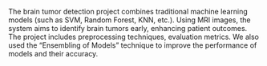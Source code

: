 The brain tumor detection project combines traditional machine learning models (such as SVM,
Random Forest, KNN, etc.). Using MRI images, the system aims to identify brain tumors early,
enhancing patient outcomes. The project includes preprocessing techniques, evaluation metrics.
We also used the “Ensembling of Models” technique to improve the performance of models and
their accuracy.







